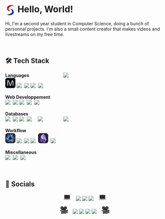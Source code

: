 # <img src="./images/logo_small.png" align=center width=32px> Hello, World!
Hi, I'm a second year student in Computer Science, doing a bunch of personnal projects. I'm also a small content creator that makes videos and livestreams on my free time.


<br>


## 🛠 Tech Stack

<p align=center><div>
		<a href="#🛠 Tech Stack"><img align=right width=320 src=https://github-readme-stats.vercel.app/api/top-langs/?username=SkohTV&langs_count=6&theme=onedark&layout=compact&hide_border=true&count_private=true&hide=HTML,Shell,CSS,Makefile,Less,Sass,CMake,SCSS,Nix,Lua></a>
<b>Languages</b><br>
	<a href="https://docs.modular.com/mojo/programming-manual.html"><img src="./images/icons/mojo.png" height="32px" style="border-radius:6px"></a>
	<a href="https://www.python.org"><img src="https://skillicons.dev/icons?i=python" height="16px"></a>&nbsp;
	<a href="https://www.cplusplus.com"><img src="https://skillicons.dev/icons?i=cpp" height="32px"></a>
	<a href="https://www.cprogramming.com"><img src="https://skillicons.dev/icons?i=c" height="16px"></a>&nbsp;
	<a href="https://www.rust-lang.org"><img src="https://skillicons.dev/icons?i=rust" height="32px"></a>&nbsp;&nbsp;&nbsp;&nbsp;
	<!-- <a href="https://www.java.com"><img src="https://skillicons.dev/icons?i=java" height="32px"></a>&nbsp; -->
	<!-- <a href="https://learn.microsoft.com/en-us/dotnet/csharp/"><img src="https://skillicons.dev/icons?i=cs" height="32px"></a> -->
<br><br><b>Web Developpement</b><br>
	<a href="https://developer.mozilla.org/en-US/docs/Web/HTML"><img src="https://skillicons.dev/icons?i=html" height="32px"></a>&nbsp;
	<a href="https://sass-lang.com"><img src="https://skillicons.dev/icons?i=sass" height="32px"></a>
	<a href="https://developer.mozilla.org/en-US/docs/Web/CSS/"><img src="https://skillicons.dev/icons?i=css" height="16px"></a>&nbsp;
	<a href="https://developer.mozilla.org/en-US/docs/Web/JavaScript/"><img src="https://skillicons.dev/icons?i=js" height="32px"></a>&nbsp;
	<a href="https://www.php.net"><img src="https://skillicons.dev/icons?i=php" height="32px"></a>&nbsp;
	<!-- <a href="https://tailwindcss.com"><img src="https://skillicons.dev/icons?i=tailwind" height="32px"></a> -->
<br><br><b>Databases</b><br>
	<a href="https://www.mongodb.com"><img src="https://skillicons.dev/icons?i=mongodb" height="32px"></a>&nbsp;
	<a href="https://www.postgresql.org"><img src="https://skillicons.dev/icons?i=postgres" height="32px"></a>
	<a href="https://www.sqlite.org"><img src="https://skillicons.dev/icons?i=sqlite" height="16px"></a>&nbsp;
	<a href="https://redis.io"><img src="https://skillicons.dev/icons?i=redis" height="32px"></a>&nbsp;&nbsp;&nbsp;&nbsp;
	<a href="https://aws.amazon.com"><img src="https://skillicons.dev/icons?i=aws" height="32px"></a>
		<a href="#🛠 Tech Stack"><img width=320 align=right src="https://github-profile-trophy.vercel.app/?username=skohTV&row=2&column=3&theme=onedark&no-frame=true"></a>
<br><br><b>Workflow</b><br>
	<a href="https://nixos.org"><img src="./images/icons/nix.png" height="32px"></a>
	<a href="https://github.com/torvalds/linux"><img src="https://skillicons.dev/icons?i=linux" height="16px"></a>&nbsp;
	<a href="https://neovim.io"><img src="https://skillicons.dev/icons?i=neovim" height="32px"></a>
	<a href="https://github.com/vim"><img src="https://skillicons.dev/icons?i=vim" height="16px"></a>&nbsp;
	<a href="https://obsidian.md"><img src="./images/icons/obsidian.png" height="32px"></a>&nbsp;
	<a href="https://code.visualstudio.com"><img src="https://skillicons.dev/icons?i=vscode" height="32px"></a>
<br><br><b>Miscellaneous</b><br>
	<a href="https://www.docker.com"><img src="https://skillicons.dev/icons?i=docker" height="32px"></a>&nbsp;
	<!-- <a href="https://www.gnu.org/software/bash/"><img src="https://skillicons.dev/icons?i=bash" height="32px"></a>&nbsp; -->
	<a href="https://docs.microsoft.com/en-us/powershell/"><img src="https://skillicons.dev/icons?i=powershell" height="32px"></a>&nbsp;
	<a href="https://cmake.org"><img src="https://skillicons.dev/icons?i=cmake" height="32px"></a>
<br><div></p>


<br>


## 🔮 Socials


<p align="center">
	<a href="#🔮 Socials"><img src="./images/laptop.png" width="24px"></a>
	<span>&nbsp;&nbsp;</span>
	<a href="https://github.com/SkohTV" target="_blank"><img src="https://img.shields.io/badge/Github-%23000000.svg?logo=Github&logoColor=white" style="vertical-align:center"/></a>
	<a href="https://stackoverflow.com/users/21143650/skoh"><img src="https://img.shields.io/badge/Stack%20Overflow-FF6600.svg?logo=Stack%20Overflow&logoColor=white" style="vertical-align:center"/></a>
	<a href="https://www.linkedin.com/in/noé-lorret-despret-650721279" target="_blank"><img src="https://img.shields.io/badge/LinkedIn-%230077B5.svg?logo=linkedin&logoColor=white" style="vertical-align:center"/></a>
	<span>&nbsp;&nbsp;</span>
	<a href="#🔮 Socials"><img src="./images/laptop.png" width="24px"></a>
</p>

<p align="center">
	<a href="#🔮 Socials"><img src="./images/camera.png" width="24px"></a>
	<span>&nbsp;&nbsp;</span>
	<a href="https://youtube.com/@Skoh"><img src="https://img.shields.io/badge/YouTube-%23FF0000.svg?logo=YouTube&logoColor=white" style="vertical-align:center"/></a>
	<a href="https://discord.gg/G8hrncZ"><img src="https://img.shields.io/badge/Discord-%237289DA.svg?logo=Discord&logoColor=white" style="vertical-align:center"/></a>
	<a href="https://instagram.com/SkohTV"><img src="https://img.shields.io/badge/Instagram-%23E4405F.svg?logo=Instagram&logoColor=white" style="vertical-align:center"/></a>
	<a href="https://tiktok.com/@skohtv"><img src="https://img.shields.io/badge/TikTok-%23000000.svg?logo=TikTok&logoColor=white" style="vertical-align:center"/></a>
	<span>&nbsp;&nbsp;</span>
	<a href="#🔮 Socials"><img src="./images/camera.png" width="24px"></a>
</p>


<!-- 


	For links to tech stacks icon : https://skillicons.dev
	For links to tech stacks url : https://rahuldkjain.github.io/gh-profile-readme-generator/
	For pannels : https://gprm.itsvg.in


-->
